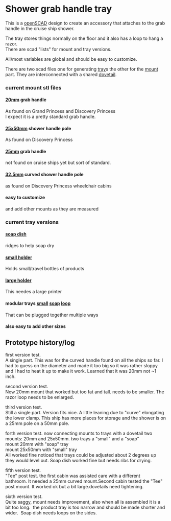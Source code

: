 # Shower grab handle tray
This is a [openSCAD](https://openscad.org/) design to create an accessory that attaches to the grab handle in the cruise ship shower.

The tray stores things normally on the floor and it also has a loop to hang a razor.   
There are scad "lists" for mount and tray versions. 

All/most variables are global and should be easy to customize. 

There are two scad files one for generating [tray](src/universal_tray.scad)s the other for the [mount](src/universal_mounts.scad) part. 
They are interconnected with a shared [dovetail](src/dovetail.scad). 

### current mount stl files
#### [20mm](/src/stl/20mm_mount.stl) grab handle
As found on Grand Princess and Discovery Princess   
I expect it is a pretty standard grab handle.
####  [25x50mm](/src/stl/25mm_mount.stl) shower handle pole 
As found on Discovery Princess 
#### [25mm](/src/stl/25mm_mount.stl) grab handle
not found on cruise ships yet but sort of standard.
#### [32.5mm](/src/stl/32mm_mount.stl) curved shower handle pole
as found on Discovery Princess wheelchair cabins
#### easy to customize
and add other mounts as they are measured

### current tray versions
#### [soap dish](src/stl/tray_short.stl)
ridges to help soap dry
#### [small holder](/src/stl/tray_small.stl)
Holds small/travel bottles of products
#### [large holder](/src/stl/tray_large.stl)
This needes a large printer
#### modular trays [small](src/stl/tray_shortmount.stl) [soap](rc/stl/tray_soapmount.stl) [loop](src/stl/tray_loop.stl)
That can be plugged together multiple ways

#### also easy to add other sizes

## Prototype history/log
first version test.        
A single part.
This was for the curved handle found on all the ships so far. I had to guess on the diameter and made it too big so it was rather sloppy and I had to heat it up to make it work. Learned that it was 20mm not ~1 inch.

second version test.     
New 20mm mount that worked but too fat and tall. needs to be smaller. 
The razor loop needs to be enlarged.

third version test.      
Still a single part.
Version fits nice. A little leaning due to "curve" elongating the lower clamp.
This ship has more places for storage and the shower is on a 25mm pole on a 50mm pole.

forth version test. 
now connecting mounts to trays with a dovetail
two mounts: 20mm and 25x50mm. two trays a "small" and a "soap"   
mount 20mm with "soap" tray   
mount 25x50mm with "small" tray   
All worked fine noticed that trays could be adjusted about 2 degrees up they would level out. Soap dish worked fine but needs ribs for drying.

fifth version test.   
"Tee" post test. the first cabin was assisted care with a different bathroom. It needed a 25mm curved mount.Second cabin tested the "Tee" post mount. It worked ok but a bit large.dovetails need tightening. 

sixth version test.   
Quite saggy, mount needs improvement, also when all is assembled it is a bit too long.  the product tray is too narrow and should be made shorter and wider.  Soap dish needs loops on the sides.   











